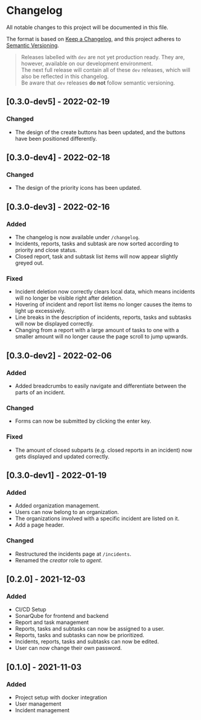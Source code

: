 # Changelog
All notable changes to this project will be documented in this file.

The format is based on [Keep a Changelog](https://keepachangelog.com/en/1.0.0/),
and this project adheres to [Semantic Versioning](https://semver.org/spec/v2.0.0.html).

> Releases labelled with `dev` are not yet production ready. They are, however, available on our development environment.  
> The next full release will contain all of these `dev` releases, which will also be reflected in this changelog.  
> Be aware that `dev` releases **do not** follow semantic versioning.

## [0.3.0-dev5] - 2022-02-19
### Changed
- The design of the create buttons has been updated, and the buttons have been positioned differently.

## [0.3.0-dev4] - 2022-02-18
### Changed
- The design of the priority icons has been updated.

## [0.3.0-dev3] - 2022-02-16
### Added
- The changelog is now available under `/changelog`.
- Incidents, reports, tasks and subtask are now sorted according to priority and close status.
- Closed report, task and subtask list items will now appear slightly greyed out.

### Fixed
- Incident deletion now correctly clears local data, which means incidents will no longer be visible right after deletion.
- Hovering of incident and report list items no longer causes the items to light up excessively.
- Line breaks in the description of incidents, reports, tasks and subtasks will now be displayed correctly.
- Changing from a report with a large amount of tasks to one with a smaller amount will no longer cause the page scroll to jump upwards.

## [0.3.0-dev2] - 2022-02-06
### Added
- Added breadcrumbs to easily navigate and differentiate between the parts of an incident.

### Changed
- Forms can now be submitted by clicking the enter key.

### Fixed
- The amount of closed subparts (e.g. closed reports in an incident) now gets displayed and updated correctly.

## [0.3.0-dev1] - 2022-01-19
### Added
- Added organization management.
- Users can now belong to an organization.
- The organizations involved with a specific incident are listed on it.
- Add a page header.

### Changed
- Restructured the incidents page at `/incidents`.
- Renamed the _creator_ role to _agent_.

## [0.2.0] - 2021-12-03
### Added
- CI/CD Setup
- SonarQube for frontend and backend
- Report and task management
- Reports, tasks and subtasks can now be assigned to a user.
- Reports, tasks and subtasks can now be prioritized.
- Incidents, reports, tasks and subtasks can now be edited.
- User can now change their own password.

## [0.1.0] - 2021-11-03
### Added
- Project setup with docker integration
- User management
- Incident management
